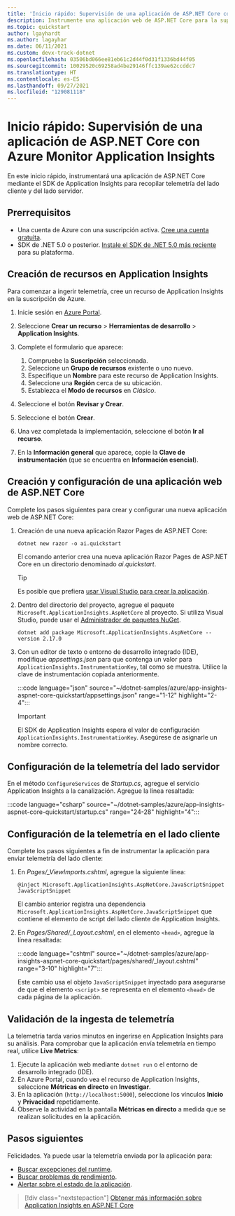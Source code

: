 ```yaml
---
title: 'Inicio rápido: Supervisión de una aplicación de ASP.NET Core con Azure Monitor Application Insights'
description: Instrumente una aplicación web de ASP.NET Core para la supervisión con Azure Monitor Application Insights.
ms.topic: quickstart
author: lgayhardt
ms.author: lagayhar
ms.date: 06/11/2021
ms.custom: devx-track-dotnet
ms.openlocfilehash: 03506bd066ee81eb61c2d44f0d31f1336bd44f05
ms.sourcegitcommit: 10029520c69258ad4be29146ffc139ae62ccddc7
ms.translationtype: HT
ms.contentlocale: es-ES
ms.lasthandoff: 09/27/2021
ms.locfileid: "129081118"
---
```

# <a name="quickstart-monitor-an-aspnet-core-app-with-azure-monitor-application-insights"></a>Inicio rápido: Supervisión de una aplicación de ASP.NET Core con Azure Monitor Application Insights

En este inicio rápido, instrumentará una aplicación de ASP.NET Core mediante el SDK de Application Insights para recopilar telemetría del lado cliente y del lado servidor.

## <a name="prerequisites"></a>Prerrequisitos

- Una cuenta de Azure con una suscripción activa. [Cree una cuenta gratuita](https://azure.microsoft.com/free/dotnet).
- SDK de .NET 5.0 o posterior. [Instale el SDK de .NET 5.0 más reciente](https://dotnet.microsoft.com/download/dotnet/5.0) para su plataforma.

## <a name="create-an-application-insights-resource"></a>Creación de recursos en Application Insights

Para comenzar a ingerir telemetría, cree un recurso de Application Insights en la suscripción de Azure.

1. Inicie sesión en [Azure Portal](https://portal.azure.com/).

1. Seleccione **Crear un recurso** > **Herramientas de desarrollo** > **Application Insights**.

1. Complete el formulario que aparece:
    1. Compruebe la **Suscripción** seleccionada.
    1. Seleccione un **Grupo de recursos** existente o uno nuevo.
    1. Especifique un **Nombre** para este recurso de Application Insights.
    1. Seleccione una **Región** cerca de su ubicación.
    1. Establezca el **Modo de recursos** en *Clásico*. 

1. Seleccione el botón **Revisar y Crear**.
1. Seleccione el botón **Crear**.
1. Una vez completada la implementación, seleccione el botón **Ir al recurso**.
1. En la **Información general** que aparece, copie la **Clave de instrumentación** (que se encuentra en **Información esencial**).

## <a name="create-and-configure-an-aspnet-core-web-app"></a>Creación y configuración de una aplicación web de ASP.NET Core

Complete los pasos siguientes para crear y configurar una nueva aplicación web de ASP.NET Core:

1. Creación de una nueva aplicación Razor Pages de ASP.NET Core:
    
    ```dotnetcli
    dotnet new razor -o ai.quickstart
    ```
    
    El comando anterior crea una nueva aplicación Razor Pages de ASP.NET Core en un directorio denominado *ai.quickstart*. 
    
    > [!TIP]
    > Es posible que prefiera [usar Visual Studio para crear la aplicación](/visualstudio/ide/quickstart-aspnet-core).

1. Dentro del directorio del proyecto, agregue el paquete `Microsoft.ApplicationInsights.AspNetCore` al proyecto. Si utiliza Visual Studio, puede usar el [Administrador de paquetes NuGet](/nuget/consume-packages/install-use-packages-visual-studio).

    ```dotnetcli
    dotnet add package Microsoft.ApplicationInsights.AspNetCore --version 2.17.0 
    ```

1. Con un editor de texto o entorno de desarrollo integrado (IDE), modifique *appsettings.jsen* para que contenga un valor para `ApplicationInsights.InstrumentationKey`, tal como se muestra. Utilice la clave de instrumentación copiada anteriormente.

    :::code language="json" source="~/dotnet-samples/azure/app-insights-aspnet-core-quickstart/appsettings.json" range="1-12" highlight="2-4":::
    
    > [!IMPORTANT]
    > El SDK de Application Insights espera el valor de configuración `ApplicationInsights.InstrumentationKey`. Asegúrese de asignarle un nombre correcto.

## <a name="configure-server-side-telemetry"></a>Configuración de la telemetría del lado servidor

En el método `ConfigureServices` de *Startup.cs*, agregue el servicio Application Insights a la canalización. Agregue la línea resaltada:

:::code language="csharp" source="~/dotnet-samples/azure/app-insights-aspnet-core-quickstart/startup.cs" range="24-28" highlight="4":::

## <a name="configure-client-side-telemetry"></a>Configuración de la telemetría en el lado cliente

Complete los pasos siguientes a fin de instrumentar la aplicación para enviar telemetría del lado cliente:

1. En *Pages/_ViewImports.cshtml*, agregue la siguiente línea:

    ```cshtml
    @inject Microsoft.ApplicationInsights.AspNetCore.JavaScriptSnippet JavaScriptSnippet
    ```

    El cambio anterior registra una dependencia `Microsoft.ApplicationInsights.AspNetCore.JavaScriptSnippet` que contiene el elemento de script del lado cliente de Application Insights.

1. En *Pages/Shared/_Layout.cshtml*, en el elemento `<head>`, agregue la línea resaltada:

    :::code language="cshtml" source="~/dotnet-samples/azure/app-insights-aspnet-core-quickstart/pages/shared/_layout.cshtml" range="3-10" highlight="7":::

   Este cambio usa el objeto `JavaScriptSnippet` inyectado para asegurarse de que el elemento `<script>` se representa en el elemento `<head>` de cada página de la aplicación.

## <a name="validate-telemetry-ingestion"></a>Validación de la ingesta de telemetría

La telemetría tarda varios minutos en ingerirse en Application Insights para su análisis. Para comprobar que la aplicación envía telemetría en tiempo real, utilice **Live Metrics**:

1. Ejecute la aplicación web mediante `dotnet run` o el entorno de desarrollo integrado (IDE).
1. En Azure Portal, cuando vea el recurso de Application Insights, seleccione **Métricas en directo** en **Investigar**.
1. En la aplicación (`http://localhost:5000`), seleccione los vínculos **Inicio** y **Privacidad** repetidamente.
1. Observe la actividad en la pantalla **Métricas en directo** a medida que se realizan solicitudes en la aplicación.

## <a name="next-steps"></a>Pasos siguientes

Felicidades. Ya puede usar la telemetría enviada por la aplicación para:

- [Buscar excepciones del runtime](tutorial-runtime-exceptions.md).
- [Buscar problemas de rendimiento](tutorial-performance.md).
- [Alertar sobre el estado de la aplicación](tutorial-alert.md).

> [!div class="nextstepaction"]
> [Obtener más información sobre Application Insights en ASP.NET Core](asp-net-core.md)
